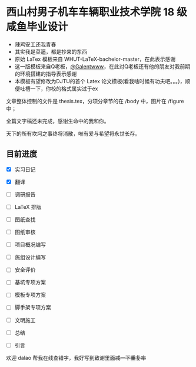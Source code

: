 # 西山村男子机车车辆职业技术学院 18 级咸鱼毕业设计
- 辣鸡安工还我青春
- 其实我是菜逼，都是抄来的东西
- 原始 LaTex 模板来自 WHUT-LaTeX-bachelor-master，在此表示感谢
- 这一版模板来自Q老板，[@Galentwww](https://github.com/galentwww)，在此对Q老板还有他的朋友对我前期的环境搭建的指导表示感谢
- 本模板有望修改为DJTU的首个 Latex 论文模板(看我啥时候有功夫吧。。。)，顺便吐槽一下，你校的格式属实过于ex

文章整体控制的文件是 thesis.tex，分项分章节的在 /body 中，图片在 /figure 中；

全篇文字稿还未完成，感谢生命中的我和你。

天下的所有坎坷之事终将消散，唯有爱与希望将永世长存。

## 目前进度

- [x] 实习日记
- [x] 翻译
- [ ] 调研报告
- [ ] LaTeX 排版
- [ ] 图纸查找
- [ ] 图纸审核
- [ ] 项目概况编写
- [ ] 施组设计编写
- [ ] 安全评价
- [ ] 基坑专项方案
- [ ] 模板专项方案
- [ ] 脚手架专项方案
- [ ] 文明施工


- [ ] 总结
- [ ] 引言

欢迎 dalao 帮我在线查错字，我好写到致谢里面~~减一下重复率~~


